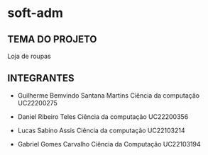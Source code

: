 # soft-adm

## TEMA DO PROJETO
Loja de roupas

## INTEGRANTES

- Guilherme Bemvindo Santana Martins Ciência da computação UC22200275

- Daniel Ribeiro Teles Ciência da computação UC22200356

- Lucas Sabino Assis Ciência da computação UC22103214

- Gabriel Gomes Carvalho Ciência da Computação UC22103194
